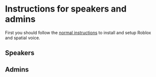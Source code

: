 # Instructions for speakers and admins

First you should follow the [normal instructions](instructions) to install and setup Roblox and spatial voice.

## Speakers

## Admins
